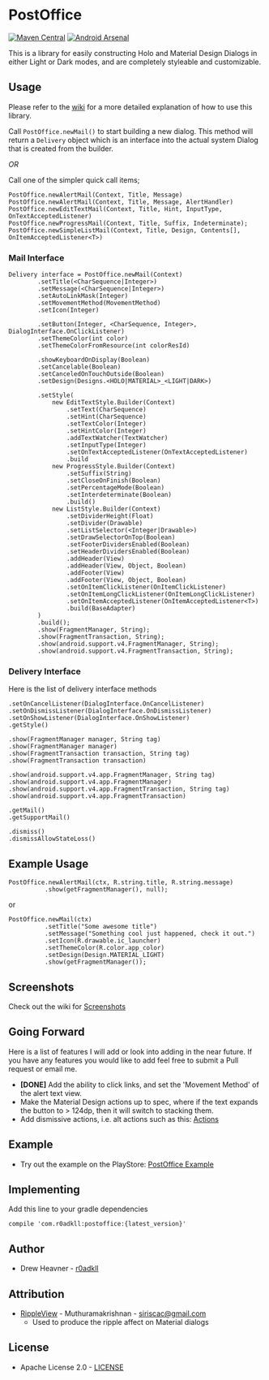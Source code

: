 # PostOffice  
[![Maven Central](https://maven-badges.herokuapp.com/maven-central/com.r0adkll/postoffice/badge.svg?style=flat)](https://maven-badges.herokuapp.com/maven-central/com.r0adkll/postoffice) [![Android Arsenal](https://img.shields.io/badge/Android%20Arsenal-PostOffice-brightgreen.svg?style=flat)](https://android-arsenal.com/details/1/1024)    

This is a library for easily constructing Holo and Material Design Dialogs in either Light or Dark modes, and are completely styleable and customizable. 

## Usage

Please refer to the [wiki](https://github.com/r0adkll/PostOffice/wiki) for a more detailed explanation of how to use this library.

Call `PostOffice.newMail()` to start building a new dialog. This method will return a `Delivery` object which is an interface into the actual system Dialog that is created from the builder. 

_OR_ 

Call one of the simpler quick call items;
	
	PostOffice.newAlertMail(Context, Title, Message)
	PostOffice.newAlertMail(Context, Title, Message, AlertHandler)
	PostOffice.newEditTextMail(Context, Title, Hint, InputType, OnTextAcceptedListener)
	PostOffice.newProgressMail(Context, Title, Suffix, Indeterminate);
	PostOffice.newSimpleListMail(Context, Title, Design, Contents[], OnItemAcceptedListener<T>)

### Mail Interface

	Delivery interface = PostOffice.newMail(Context)
			.setTitle(<CharSequence|Integer>)
			.setMessage(<CharSequence|Integer>)
			.setAutoLinkMask(Integer)
			.setMovementMethod(MovementMethod)
			.setIcon(Integer)
			
			.setButton(Integer, <CharSequence, Integer>, DialogInterface.OnClickListener)
			.setThemeColor(int color)
			.setThemeColorFromResource(int colorResId)
			
			.showKeyboardOnDisplay(Boolean)
			.setCancelable(Boolean)
			.setCanceledOnTouchOutside(Boolean)
			.setDesign(Designs.<HOLO|MATERIAL>_<LIGHT|DARK>)
			
			.setStyle(
				new EditTextStyle.Builder(Context)
					.setText(CharSequence)
					.setHint(CharSequence)
					.setTextColor(Integer)
					.setHintColor(Integer)
					.addTextWatcher(TextWatcher)
					.setInputType(Integer)
					.setOnTextAcceptedListener(OnTextAcceptedListener)
					.build
				new ProgressStyle.Builder(Context)
					.setSuffix(String)	
					.setCloseOnFinish(Boolean)
					.setPercentageMode(Boolean)
					.setInterdeterminate(Boolean)
					.build()
				new ListStyle.Builder(Context)
					.setDividerHeight(Float)
					.setDivider(Drawable)
					.setListSelector(<Integer|Drawable>)
					.setDrawSelectorOnTop(Boolean)
					.setFooterDividersEnabled(Boolean)
					.setHeaderDividersEnabled(Boolean)
					.addHeader(View)
					.addHeader(View, Object, Boolean)
					.addFooter(View)
					.addFooter(View, Object, Boolean)
					.setOnItemClickListener(OnItemClickListener)
					.setOnItemLongClickListener(OnItemLongClickListener)
					.setOnItemAcceptedListener(OnItemAcceptedListener<T>)
					.build(BaseAdapter)
			)
			.build();
			.show(FragmentManager, String);
			.show(FragmentTransaction, String);
			.show(android.support.v4.FragmentManager, String);
			.show(android.support.v4.FragmentTransaction, String);
			
			
### Delivery Interface

Here is the list of delivery interface methods

	.setOnCancelListener(DialogInterface.OnCancelListener)
	.setOnDismissListener(DialogInterface.OnDismissListener)
	.setOnShowListener(DialogInterface.OnShowListener)
	.getStyle()	
	
	.show(FragmentManager manager, String tag)
	.show(FragmentManager manager)
	.show(FragmentTransaction transaction, String tag)
    .show(FragmentTransaction transaction)
    
    .show(android.support.v4.app.FragmentManager, String tag)
    .show(android.support.v4.app.FragmentManager)
    .show(android.support.v4.app.FragmentTransaction, String tag)
    .show(android.support.v4.app.FragmentTransaction)
    
    .getMail()
    .getSupportMail()
    
	.dismiss()
	.dismissAllowStateLoss()
	
## Example Usage

	PostOffice.newAlertMail(ctx, R.string.title, R.string.message)
		      .show(getFragmentManager(), null);
		      
or
		      
	PostOffice.newMail(ctx)
			  .setTitle("Some awesome title")
			  .setMessage("Something cool just happened, check it out.")
			  .setIcon(R.drawable.ic_launcher)
			  .setThemeColor(R.color.app_color)
			  .setDesign(Design.MATERIAL_LIGHT)
			  .show(getFragmentManager());
			  
		    
## Screenshots
		    
Check out the wiki for [Screenshots](https://github.com/r0adkll/PostOffice/wiki/Screenshots)

## Going Forward
Here is a list of features I will add or look into adding in the near future. If you have any features you would like to add feel free to submit a Pull request or email me.  

-	**[DONE]** Add the ability to click links, and set the 'Movement Method' of the alert text view.
-	Make the Material Design actions up to spec, where if the text expands the button to > 124dp, then it will switch to stacking them.
-	Add dismissive actions, i.e. alt actions such as this: [Actions](https://www.google.com/design/spec/components/dialogs.html#dialogs-actions)

## Example

-	Try out the example on the PlayStore: [PostOffice Example](https://play.google.com/store/apps/details?id=com.r0adkll.postoffice.example)
	
## Implementing
Add this line to your gradle dependencies

	compile 'com.r0adkll:postoffice:{latest_version}'

## Author

-	Drew Heavner - [r0adkll](http://r0adkll.com)

## Attribution

-	[RippleView](https://github.com/siriscac/RippleView) - Muthuramakrishnan - [siriscac@gmail.com](mailto:siriscac@gmail.com)
	-	Used to produce the ripple affect on Material dialogs


## License

-	Apache License 2.0 - [LICENSE](LICENSE.md)
